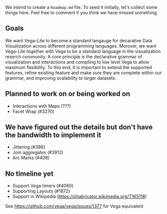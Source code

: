 We intend to create a `Roadmap.md` file. To seed it initially, let's collect some things here. Feel free to comment if you think we have missed something. 

## Goals

We want Vega-Lite to become a standard langauge for decarative Data Visualization across different programming languages. Morover, we want Vega-Lite together with Vega to be a standard language in the visualization reserch community. A core principle is the declarative grammar of visualization and interactions and compiling to low level Vega to allow maximum flexibility. To this end, it is important to extend the supported features, refine existing feature and make sure they are complete within our grammar, and improving scalability to larger datasets. 

## Planned to work on or being worked on

* Interactions with Maps (???)
* Facet Wrap (#3270)

## We have figured out the details but don't have the bandwidth to implement it

* Jittering (#396)
* Join aggregates (#3912)
* Arc Marks (#408)

## No timeline yet

* Support Vega timers (#4060)
* Supporting Layouts (#1872)
* Support in Wikipedia (https://phabricator.wikimedia.org/T165118)

See https://github.com/vega/vega/issues/1377 for Vega equivalent
